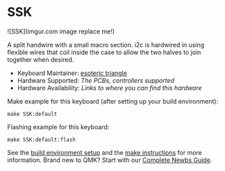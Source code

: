 # SSK

![SSK](imgur.com image replace me!)

A split handwire with a small macro section. i2c is hardwired in using flexible wires that coil inside the case to allow the two halves to join together when desired.

* Keyboard Maintainer: [esoteric triangle](https://github.com/yourusername)
* Hardware Supported: *The PCBs, controllers supported*
* Hardware Availability: *Links to where you can find this hardware*

Make example for this keyboard (after setting up your build environment):

    make SSK:default

Flashing example for this keyboard:

    make SSK:default:flash

See the [build environment setup](https://docs.qmk.fm/#/getting_started_build_tools) and the [make instructions](https://docs.qmk.fm/#/getting_started_make_guide) for more information. Brand new to QMK? Start with our [Complete Newbs Guide](https://docs.qmk.fm/#/newbs).
